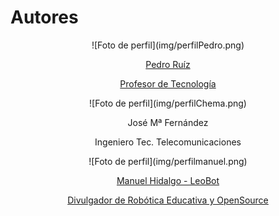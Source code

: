 # Autores
<center>
![Foto de perfil](img/perfilPedro.png)

[Pedro Ruíz](https://twitter.com/pedroruizf)

[Profesor de Tecnología](https://github.com/pedroruizf)
</center>
<center>
![Foto de perfil](img/perfilChema.png)

José Mª Fernández

Ingeniero Tec. Telecomunicaciones
</center>
<center>
![Foto de perfil](img/perfilmanuel.png)

[Manuel Hidalgo - LeoBot](https://twitter.com/leobotmanuel)

[Divulgador de Robótica Educativa y OpenSource](https://leobotmanuel.github.io/leobotmanuel)
</center>